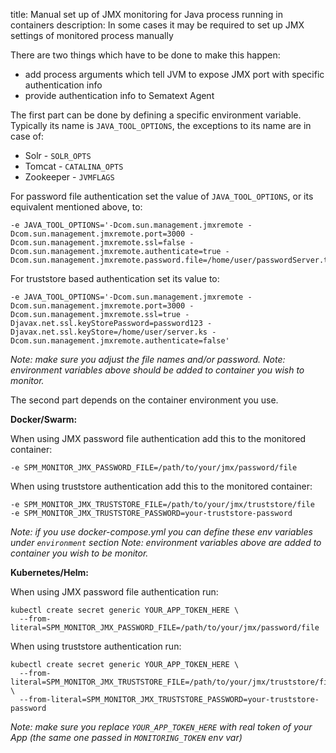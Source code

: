 title: Manual set up of JMX monitoring for Java process running in containers
description: In some cases it may be required to set up JMX settings of monitored process manually

There are two things which have to be done to make this happen:

- add process arguments which tell JVM to expose JMX port with specific authentication info
- provide authentication info to Sematext Agent

The first part can be done by defining a specific environment variable. Typically its name is `JAVA_TOOL_OPTIONS`, the exceptions to its name are in case of:

- Solr - `SOLR_OPTS`
- Tomcat - `CATALINA_OPTS`
- Zookeeper - `JVMFLAGS`

For password file authentication set the value of `JAVA_TOOL_OPTIONS`, or its equivalent mentioned above, to:

```
-e JAVA_TOOL_OPTIONS='-Dcom.sun.management.jmxremote -Dcom.sun.management.jmxremote.port=3000 -Dcom.sun.management.jmxremote.ssl=false -Dcom.sun.management.jmxremote.authenticate=true -Dcom.sun.management.jmxremote.password.file=/home/user/passwordServer.txt'
```

For truststore based authentication set its value to:

```
-e JAVA_TOOL_OPTIONS='-Dcom.sun.management.jmxremote -Dcom.sun.management.jmxremote.port=3000 -Dcom.sun.management.jmxremote.ssl=true -Djavax.net.ssl.keyStorePassword=password123 -Djavax.net.ssl.keyStore=/home/user/server.ks -Dcom.sun.management.jmxremote.authenticate=false'
```

*Note: make sure you adjust the file names and/or password.*
*Note: environment variables above should be added to container you wish to monitor.*


The second part depends on the container environment you use.

**Docker/Swarm:**

When using JMX password file authentication add this to the monitored container:

```
-e SPM_MONITOR_JMX_PASSWORD_FILE=/path/to/your/jmx/password/file
```

When using truststore authentication add this to the monitored container:

```
-e SPM_MONITOR_JMX_TRUSTSTORE_FILE=/path/to/your/jmx/truststore/file
-e SPM_MONITOR_JMX_TRUSTSTORE_PASSWORD=your-truststore-password
```

*Note: if you use docker-compose.yml you can define these env variables under `environment` section*
*Note: environment variables above are added to container you wish to be monitor.*

**Kubernetes/Helm:**

When using JMX password file authentication run:

```
kubectl create secret generic YOUR_APP_TOKEN_HERE \
  --from-literal=SPM_MONITOR_JMX_PASSWORD_FILE=/path/to/your/jmx/password/file
```

When using truststore authentication run:

```
kubectl create secret generic YOUR_APP_TOKEN_HERE \
  --from-literal=SPM_MONITOR_JMX_TRUSTSTORE_FILE=/path/to/your/jmx/truststore/file \
  --from-literal=SPM_MONITOR_JMX_TRUSTSTORE_PASSWORD=your-truststore-password
```

*Note: make sure you replace `YOUR_APP_TOKEN_HERE` with real token of your App (the same one passed in `MONITORING_TOKEN` env var)*

